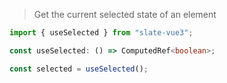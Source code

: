 > Get the current selected state of an element

```typescript
import { useSelected } from "slate-vue3";

const useSelected: () => ComputedRef<boolean>;

const selected = useSelected();
```
